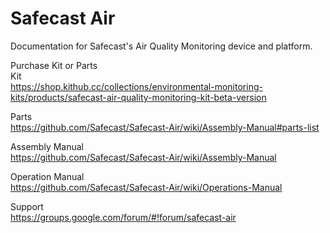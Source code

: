 # Safecast Air

Documentation for Safecast's Air Quality Monitoring device and platform.

Purchase Kit or Parts  
Kit  
https://shop.kithub.cc/collections/environmental-monitoring-kits/products/safecast-air-quality-monitoring-kit-beta-version

Parts  
https://github.com/Safecast/Safecast-Air/wiki/Assembly-Manual#parts-list

Assembly Manual  
https://github.com/Safecast/Safecast-Air/wiki/Assembly-Manual

Operation Manual  
https://github.com/Safecast/Safecast-Air/wiki/Operations-Manual

Support  
https://groups.google.com/forum/#!forum/safecast-air

